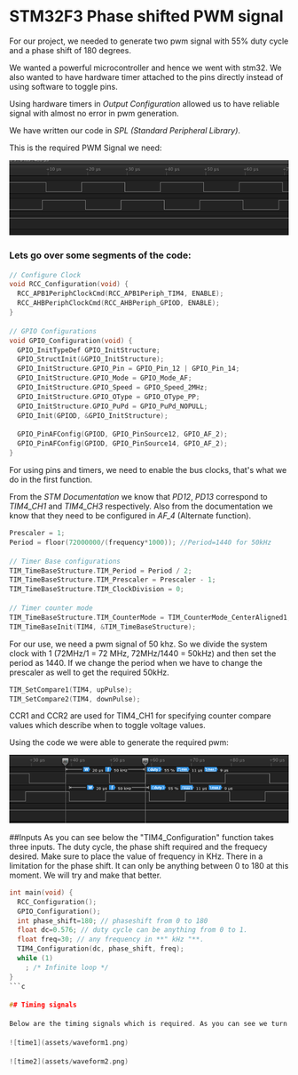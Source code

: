 # STM32F3 Phase shifted PWM signal

For our project, we needed to generate two pwm signal with 55% duty cycle and a phase shift of 180 degrees.

We wanted a powerful microcontroller and hence we went with stm32. We also wanted to have hardware timer attached to the pins directly instead of using software to toggle pins.

Using hardware timers in *Output Configuration* allowed us to have reliable signal with almost no error in pwm generation.

We have written our code in *SPL (Standard Peripheral Library)*.

This is the required PWM Signal we need:

![image2](/assets/shot1.png)

### Lets go over some segments of the code:



```c
// Configure Clock
void RCC_Configuration(void) {
  RCC_APB1PeriphClockCmd(RCC_APB1Periph_TIM4, ENABLE);
  RCC_AHBPeriphClockCmd(RCC_AHBPeriph_GPIOD, ENABLE);
}

// GPIO Configurations
void GPIO_Configuration(void) {
  GPIO_InitTypeDef GPIO_InitStructure;
  GPIO_StructInit(&GPIO_InitStructure);
  GPIO_InitStructure.GPIO_Pin = GPIO_Pin_12 | GPIO_Pin_14;
  GPIO_InitStructure.GPIO_Mode = GPIO_Mode_AF;
  GPIO_InitStructure.GPIO_Speed = GPIO_Speed_2MHz;
  GPIO_InitStructure.GPIO_OType = GPIO_OType_PP;
  GPIO_InitStructure.GPIO_PuPd = GPIO_PuPd_NOPULL;
  GPIO_Init(GPIOD, &GPIO_InitStructure);

  GPIO_PinAFConfig(GPIOD, GPIO_PinSource12, GPIO_AF_2);
  GPIO_PinAFConfig(GPIOD, GPIO_PinSource14, GPIO_AF_2);
}
```
For using pins and timers, we need to enable the bus clocks, that's what we do in the first function.

From the *STM Documentation* we know that _PD12_, _PD13_ correspond to _TIM4\_CH1_ and _TIM4\_CH3_ respectively. Also from the documentation we know that they need to be configured in _AF_4_ (Alternate function).

```c
Prescaler = 1;
Period = floor(72000000/(frequency*1000)); //Period=1440 for 50kHz

// Timer Base configurations
TIM_TimeBaseStructure.TIM_Period = Period / 2;
TIM_TimeBaseStructure.TIM_Prescaler = Prescaler - 1;
TIM_TimeBaseStructure.TIM_ClockDivision = 0;

// Timer counter mode
TIM_TimeBaseStructure.TIM_CounterMode = TIM_CounterMode_CenterAligned1;
TIM_TimeBaseInit(TIM4, &TIM_TimeBaseStructure);
```
For our use, we need a pwm signal of 50 khz. So we divide the system clock with 1 (72MHz/1 = 72 MHz, 72MHz/1440 = 50kHz) and then set the period as 1440. If we change the period when we have to change the prescaler as well to get the required 50kHz.

```c
TIM_SetCompare1(TIM4, upPulse);
TIM_SetCompare2(TIM4, downPulse);
```

CCR1 and CCR2 are used for TIM4_CH1 for specifying counter compare values which describe when to toggle voltage values.

Using the code we were able to generate the required pwm:

![shot2](/assets/shot2.png)

##Inputs
As you can see below the "TIM4_Configuration" function takes three inputs. The duty cycle, the phase shift required and the frequecy desired. Make sure to place the value of frequency in KHz. There in a limitation for the phase shift. It can only be anything between 0 to 180 at this moment. We will try and make that better.

```c
int main(void) {
  RCC_Configuration();
  GPIO_Configuration();
  int phase_shift=180; // phaseshift from 0 to 180
  float dc=0.576; // duty cycle can be anything from 0 to 1.
  float freq=30; // any frequency in **" kHz "**.
  TIM4_Configuration(dc, phase_shift, freq);
  while (1)
    ; /* Infinite loop */
}
```c 

## Timing signals

Below are the timing signals which is required. As you can see we turn _pwm 1_ high at Counter value = 5 and then low at Counter value = 2. Similarly we specify values for _pwm 2_. Four Registers are needed to store these values (CCR1, CCR2, CCR3 & CCR4).

![time1](assets/waveform1.png)

![time2](assets/waveform2.png)
